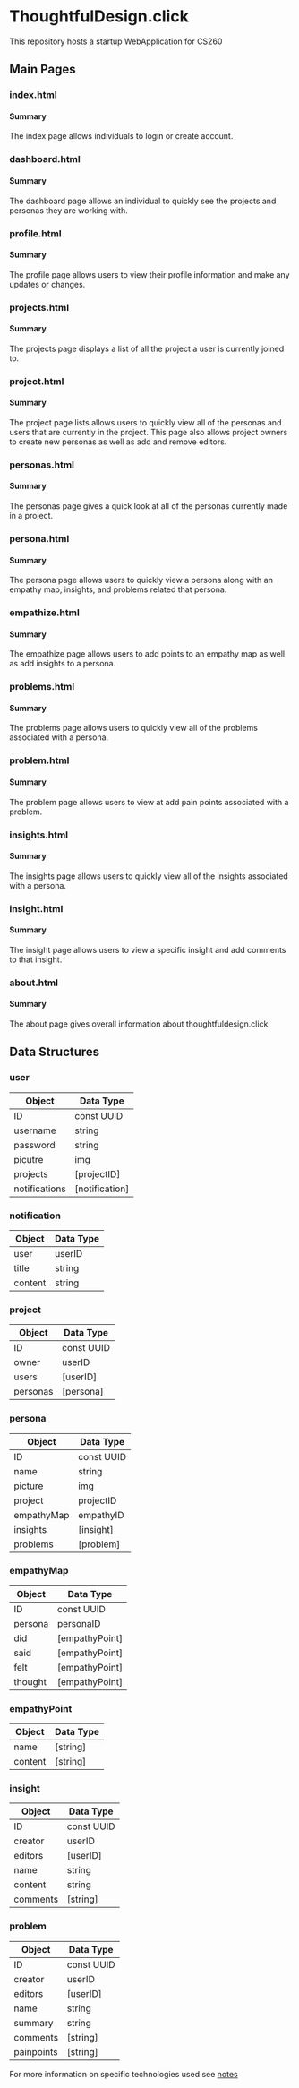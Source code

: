 # ThoughtfulDesign.click
This repository hosts a startup WebApplication for CS260 <br>
## Main Pages
### index.html
#### Summary
The index page allows individuals to login or create account.
### dashboard.html
#### Summary
The dashboard page allows an individual to quickly see the projects and personas they are working with.
### profile.html
#### Summary
The profile page allows users to view their profile information and make any updates or changes. 
### projects.html
#### Summary
The projects page displays a list of all the project a user is currently joined to.
### project.html
#### Summary
The project page lists allows users to quickly view all of the personas and users that are currently in the project. This page also allows project owners to create new personas as well as add and remove editors.
### personas.html
#### Summary
The personas page gives a quick look at all of the personas currently made in a project.
### persona.html
#### Summary
The persona page allows users to quickly view a persona along with an empathy map, insights, and problems related that persona.
### empathize.html
#### Summary
The empathize page allows users to add points to an empathy map as well as add insights to a persona.
### problems.html
#### Summary
The problems page allows users to quickly view all of the problems associated with a persona.
### problem.html
#### Summary
The problem page allows users to view at add pain points associated with a problem.
### insights.html
#### Summary
The insights page allows users to quickly view all of the insights associated with a persona.
### insight.html
#### Summary
The insight page allows users to view a specific insight and add comments to that insight.
### about.html
#### Summary
The about page gives overall information about thoughtfuldesign.click

## Data Structures
### user
| Object  | Data Type |
| ------------- | ------------- |
| ID  | const UUID  |
| username  | string  |
| password  | string  |
| picutre  | img  |
| projects  | [projectID]  |
| notifications  | [notification]  |

### notification
| Object  | Data Type |
| ------------- | ------------- |
| user  | userID  |
| title  | string  |
| content  | string  |

### project
| Object  | Data Type |
| ------------- | ------------- |
| ID  | const UUID  |
| owner  | userID  |
| users  | [userID]  |
| personas  | [persona]  |

### persona
| Object  | Data Type |
| ------------- | ------------- |
| ID  | const UUID  |
| name  | string  |
| picture  | img  |
| project  | projectID  |
| empathyMap  | empathyID  |
| insights  | [insight]  |
| problems  | [problem]  |

### empathyMap
| Object  | Data Type |
| ------------- | ------------- |
| ID  | const UUID  |
| persona  | personaID  |
| did  | [empathyPoint]  |
| said  | [empathyPoint]  |
| felt  | [empathyPoint]  |
| thought  | [empathyPoint]  |

### empathyPoint
| Object  | Data Type |
| ------------- | ------------- |
| name  | [string]  |
| content  | [string]  |

### insight
| Object  | Data Type |
| ------------- | ------------- |
| ID  | const UUID  |
| creator  | userID  |
| editors  | [userID]  |
| name  | string  |
| content  | string  |
| comments  | [string]  |

### problem
| Object  | Data Type |
| ------------- | ------------- |
| ID  | const UUID  |
| creator  | userID  |
| editors  | [userID]  |
| name  | string  |
| summary  | string  |
| comments  | [string]  |
| painpoints  | [string]  |

For more information on specific technologies used see [notes](notes.md)
